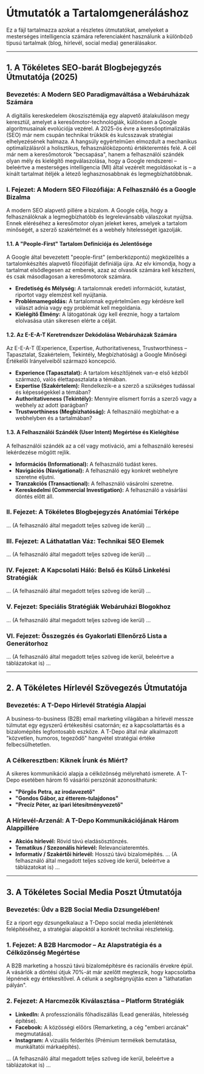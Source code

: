 # Útmutatók a Tartalomgeneráláshoz

Ez a fájl tartalmazza azokat a részletes útmutatókat, amelyeket a mesterséges intelligencia számára referenciaként használunk a különböző típusú tartalmak (blog, hírlevél, social media) generálásakor.

---

## 1. A Tökéletes SEO-barát Blogbejegyzés Útmutatója (2025)

### Bevezetés: A Modern SEO Paradigmaváltása a Webáruházak Számára
A digitális kereskedelem ökoszisztémája egy alapvető átalakuláson megy keresztül, amelyet a keresőmotor-technológiák, különösen a Google algoritmusainak evolúciója vezérel. A 2025-ös évre a keresőoptimalizálás (SEO) már nem csupán technikai trükkök és kulcsszavak stratégiai elhelyezésének halmaza. A hangsúly egyértelműen elmozdult a mechanikus optimalizálásról a holisztikus, felhasználóközpontú értékteremtés felé. A cél már nem a keresőmotorok "becsapása", hanem a felhasználói szándék olyan mély és kielégítő megválaszolása, hogy a Google rendszerei – beleértve a mesterséges intelligencia (MI) által vezérelt megoldásokat is – a kínált tartalmat ítéljék a létező leghasznosabbnak és legmegbízhatóbbnak.

### I. Fejezet: A Modern SEO Filozófiája: A Felhasználó és a Google Bizalma
A modern SEO alapvető pillére a bizalom. A Google célja, hogy a felhasználóknak a legmegbízhatóbb és legrelevánsabb válaszokat nyújtsa. Ennek eléréséhez a keresőmotor olyan jeleket keres, amelyek a tartalom minőségét, a szerző szakértelmét és a webhely hitelességét igazolják.

#### 1.1. A "People-First" Tartalom Definíciója és Jelentősége
A Google által bevezetett "people-first" (emberközpontú) megközelítés a tartalomkészítés alapvető filozófiáját definiálja újra. Az elv kimondja, hogy a tartalmat elsődlegesen az emberek, azaz az olvasók számára kell készíteni, és csak másodlagosan a keresőmotorok számára.
- **Eredetiség és Mélység:** A tartalomnak eredeti információt, kutatást, riportot vagy elemzést kell nyújtania.
- **Problémamegoldás:** A tartalomnak egyértelműen egy kérdésre kell választ adnia vagy egy problémát kell megoldania.
- **Kielégítő Élmény:** A látogatónak úgy kell éreznie, hogy a tartalom elolvasása után sikeresen elérte a célját.

#### 1.2. Az E-E-A-T Keretrendszer Dekódolása Webáruházak Számára
Az E-E-A-T (Experience, Expertise, Authoritativeness, Trustworthiness – Tapasztalat, Szakértelem, Tekintély, Megbízhatóság) a Google Minőségi Értékelői Irányelveiből származó koncepció.
- **Experience (Tapasztalat):** A tartalom készítőjének van-e első kézből származó, valós élettapasztalata a témában.
- **Expertise (Szakértelem):** Rendelkezik-e a szerző a szükséges tudással és képességekkel a témában?
- **Authoritativeness (Tekintély):** Mennyire elismert forrás a szerző vagy a webhely az adott iparágban?
- **Trustworthiness (Megbízhatóság):** A felhasználó megbízhat-e a webhelyben és a tartalmában?

#### 1.3. A Felhasználói Szándék (User Intent) Megértése és Kielégítése
A felhasználói szándék az a cél vagy motiváció, ami a felhasználó keresési lekérdezése mögött rejlik.
- **Információs (Informational):** A felhasználó tudást keres.
- **Navigációs (Navigational):** A felhasználó egy konkrét webhelyre szeretne eljutni.
- **Tranzakciós (Transactional):** A felhasználó vásárolni szeretne.
- **Kereskedelmi (Commercial Investigation):** A felhasználó a vásárlási döntés előtt áll.

### II. Fejezet: A Tökéletes Blogbejegyzés Anatómiai Térképe
... (A felhasználó által megadott teljes szöveg ide kerül) ...

### III. Fejezet: A Láthatatlan Váz: Technikai SEO Elemek
... (A felhasználó által megadott teljes szöveg ide kerül) ...

### IV. Fejezet: A Kapcsolati Háló: Belső és Külső Linkelési Stratégiák
... (A felhasználó által megadott teljes szöveg ide kerül) ...

### V. Fejezet: Speciális Stratégiák Webáruházi Blogokhoz
... (A felhasználó által megadott teljes szöveg ide kerül) ...

### VI. Fejezet: Összegzés és Gyakorlati Ellenőrző Lista a Generátorhoz
... (A felhasználó által megadott teljes szöveg ide kerül, beleértve a táblázatokat is) ...

---

## 2. A Tökéletes Hírlevél Szövegezés Útmutatója

### Bevezetés: A T-Depo Hírlevél Stratégia Alapjai
A business-to-business (B2B) email marketing világában a hírlevél messze túlmutat egy egyszerű értékesítési csatornán; ez a kapcsolattartás és a bizalomépítés legfontosabb eszköze. A T-Depo által már alkalmazott "közvetlen, humoros, tegeződő" hangvétel stratégiai értéke felbecsülhetetlen.

### A Célkeresztben: Kiknek Írunk és Miért?
A sikeres kommunikáció alapja a célközönség mélyreható ismerete. A T-Depo esetében három fő vásárlói perszónát azonosíthatunk:
- **"Pörgős Petra, az irodavezető"**
- **"Gondos Gábor, az étterem-tulajdonos"**
- **"Precíz Péter, az ipari létesítményvezető"**

### A Hírlevél-Arzenál: A T-Depo Kommunikációjának Három Alappillére
- **Akciós hírlevél:** Rövid távú eladásösztönzés.
- **Tematikus / Szezonális hírlevél:** Relevanciateremtés.
- **Informatív / Szakértői hírlevél:** Hosszú távú bizalomépítés.
... (A felhasználó által megadott teljes szöveg ide kerül, beleértve a táblázatokat is) ...

---

## 3. A Tökéletes Social Media Poszt Útmutatója

### Bevezetés: Üdv a B2B Social Media Dzsungelében!
Ez a riport egy dzsungelkalauz a T-Depo social media jelenlétének felépítéséhez, a stratégiai alapoktól a konkrét technikai részletekig.

### 1. Fejezet: A B2B Harcmodor – Az Alapstratégia és a Célközönség Megértése
A B2B marketing a hosszú távú bizalomépítésre és racionális érvekre épül. A vásárlók a döntési útjuk 70%-át már azelőtt megteszik, hogy kapcsolatba lépnének egy értékesítővel. A célunk a segítségnyújtás ezen a "láthatatlan pályán".

### 2. Fejezet: A Harcmezők Kiválasztása – Platform Stratégiák
- **LinkedIn:** A professzionális főhadiszállás (Lead generálás, hitelesség építése).
- **Facebook:** A közösségi előörs (Remarketing, a cég "emberi arcának" megmutatása).
- **Instagram:** A vizuális felderítés (Prémium termékek bemutatása, munkáltatói márkaépítés).

... (A felhasználó által megadott teljes szöveg ide kerül, beleértve a táblázatokat is) ... 
